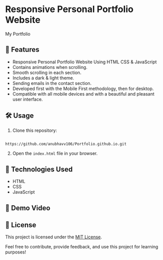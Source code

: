 # Responsive Personal Portfolio Website

My Portfolio

## 🚀 Features

- Responsive Personal Portfolio Website Using HTML CSS & JavaScript
- Contains animations when scrolling.
- Smooth scrolling in each section.
- Includes a dark & light theme.
- Sending emails in the contact section.
- Developed first with the Mobile First methodology, then for desktop.
- Compatible with all mobile devices and with a beautiful and pleasant user interface.

## 🛠️ Usage

1. Clone this repository: 
```bash 

https://github.com/anubhavv106/Portfolio.github.io.git
   ```
2. Open the `index.html` file in your browser.

## 🧰 Technologies Used

- HTML
- CSS
- JavaScript

## 🎥 Demo Video


## 📝 License

This project is licensed under the [MIT License](LICENSE).

Feel free to contribute, provide feedback, and use this project for learning purposes!
